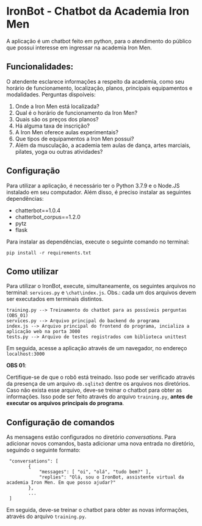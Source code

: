 # IronBot - Chatbot da Academia Iron Men

A aplicação é um chatbot feito em python, para o atendimento do público que possui interesse em ingressar na academia Iron Men.

## Funcionalidades:

O atendente esclarece informações a respeito da academia, como seu horário de funcionamento, localização, planos, principais equipamentos e modalidades. Perguntas dispoíveis:

1. Onde a Iron Men está localizada?
2. Qual é o horário de funcionamento da Iron Men?
3. Quais são os preços dos planos?
4. Há alguma taxa de inscrição?
5. A Iron Men oferece aulas experimentais?
6. Que tipos de equipamentos a Iron Men possui?
7. Além da musculação, a academia tem aulas de dança, artes marciais, pilates, yoga ou outras atividades?

## Configuração

Para utilizar a aplicação, é necessário ter o Python 3.7.9 e o Node.JS instalado em seu computador. Além disso, é preciso instalar as seguintes dependências:

- chatterbot==1.0.4
- chatterbot_corpus==1.2.0
- pytz
- flask

Para instalar as dependências, execute o seguinte comando no terminal:

```
pip install -r requirements.txt
```

## Como utilizar

Para utilizar o IronBot, execute, simultaneamente, os seguintes arquivos no terminal: `services.py` e `\chat\index.js`. Obs.: cada um dos arquivos devem ser executados em terminais distintos.

```
training.py --> Treinamento do chatbot para as possíveis perguntas (OBS_01)
services.py --> Arquivo principal do backend do programa
index.js --> Arquivo principal do frontend do programa, incializa a aplicação web na porta 3000
tests.py --> Arquivo de testes registrados com biblioteca unittest
```
Em seguida, acesse a aplicação através de um navegador, no endereço `localhost:3000` 

**OBS 01**: 

Certifique-se de que o robô está treinado. Isso pode ser verificado através da presença de um arquivo `db.sqlite3` dentre os arquivos nos diretórios. Caso não exista esse arquivo, deve-se treinar o chatbot para obter as informações. Isso pode ser feito através do arquivo `training.py`, **antes de executar os arquivos principais do programa**.

## Configuração de comandos

As mensagens estão configurados no diretório *conversations*. Para adicionar novos comandos, basta adicionar uma nova entrada no diretório, seguindo o seguinte formato:

```
 "conversations": [
        {
            "messages": [ "oi", "olá", "tudo bem?" ],
            "replies": "Olá, sou o IronBot, assistente virtual da academia Iron Men. Em que posso ajudar?"   
        },
        ...
 ]
```

Em seguida, deve-se treinar o chatbot para obter as novas informações, através do arquivo `training.py`.
